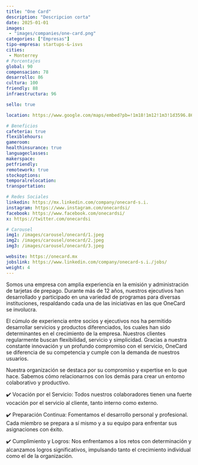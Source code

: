 ```yaml
---
title: "One Card"
description: "Descripcion corta"
date: 2025-01-01
images: 
 - "images/companies/one-card.png"
categories: ["Empresas"]
tipo-empresa: startups-&-isvs
cities: 
 - Monterrey
# Porcentajes  
global: 90
compensacion: 78
desarrollo: 86
cultura: 100
friendly: 88
infraestructura: 96  

sello: true

location: https://www.google.com/maps/embed?pb=!1m18!1m12!1m3!1d3596.8678635195847!2d-100.32207041977654!3d25.642510669223885!2m3!1f0!2f0!3f0!3m2!1i1024!2i768!4f13.1!3m3!1m2!1s0x8662be45763cd985%3A0xb5fd8786543784a5!2sAmpliaci%C3%B3n%20Valle%20del%20Mirador%2C%20San%20Pedro%20Garza%20Garc%C3%ADa%2C%20N.L.!5e0!3m2!1ses-419!2smx!4v1738088102151!5m2!1ses-419!2smx

# Beneficios
cafeteria: true
flexiblehours: 
gameroom: 
healthinsurance: true
languageclasses: 
makerspace: 
petfriendly: 
remotework: true
stockoptions: 
temporalrelocation: 
transportation: 

# Redes Sociales
linkedin: https://mx.linkedin.com/company/onecard-s.i.
instagram: https://www.instagram.com/onecardsi/
facebook: https://www.facebook.com/onecardsi/
x: https://twitter.com/onecardsi

# Carousel
img1: /images/carousel/onecard/1.jpeg
img2: /images/carousel/onecard/2.jpeg
img3: /images/carousel/onecard/3.jpeg

website: https://onecard.mx
jobslink: https://www.linkedin.com/company/onecard-s.i./jobs/
weight: 4
---
```


Somos una empresa con amplia experiencia en la emisión y administración de tarjetas de prepago. Durante más de 12 años, nuestros ejecutivos han desarrollado y participado en una variedad de programas para diversas instituciones, respaldando cada una de las iniciativas en las que OneCard se involucra.

El cúmulo de experiencia entre socios y ejecutivos nos ha permitido desarrollar servicios y productos diferenciados, los cuales han sido determinantes en el crecimiento de la empresa. Nuestros clientes regularmente buscan flexibilidad, servicio y simplicidad. Gracias a nuestra constante innovación y un profundo compromiso con el servicio, OneCard se diferencia de su competencia y cumple con la demanda de nuestros usuarios.

Nuestra organización se destaca por su compromiso y expertise en lo que hace. Sabemos cómo relacionarnos con los demás para crear un entorno colaborativo y productivo.

✔️ Vocación por el Servicio: Todos nuestros colaboradores tienen una fuerte vocación por el servicio al cliente, tanto interno como externo.

✔️ Preparación Continua: Fomentamos el desarrollo personal y profesional. Cada miembro se prepara a sí mismo y a su equipo para enfrentar sus asignaciones con éxito.

✔️ Cumplimiento y Logros: Nos enfrentamos a los retos con determinación y alcanzamos logros significativos, impulsando tanto el crecimiento individual como el de la organización.
